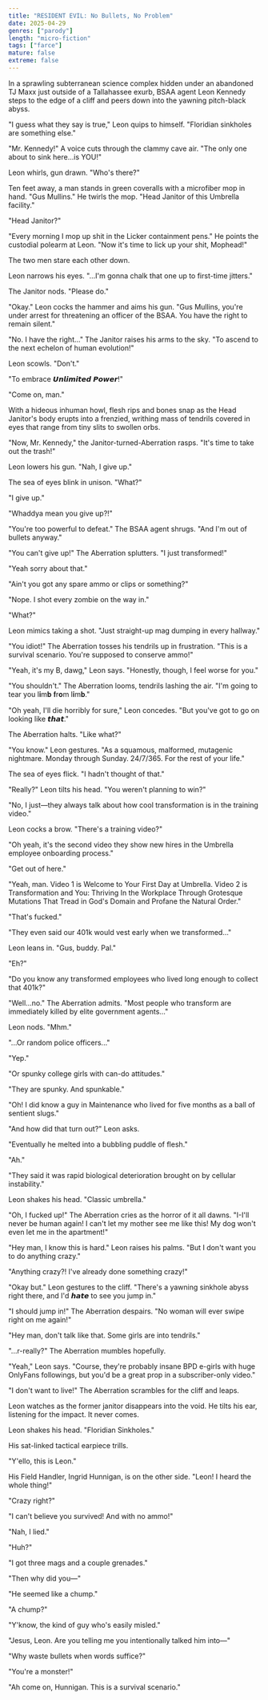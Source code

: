 ```yaml
---
title: "RESIDENT EVIL: No Bullets, No Problem"
date: 2025-04-29
genres: ["parody"]
length: "micro-fiction"
tags: ["farce"]
mature: false
extreme: false
---
```

In a sprawling subterranean science complex hidden under an abandoned TJ Maxx just outside of a Tallahassee exurb, BSAA agent Leon Kennedy steps to the edge of a cliff and peers down into the yawning pitch-black abyss.

"I guess what they say is true," Leon quips to himself. "Floridian sinkholes are something else."

"Mr. Kennedy!" A voice cuts through the clammy cave air. "The only one about to sink here...is YOU!"

Leon whirls, gun drawn. "Who's there?"

Ten feet away, a man stands in green coveralls with a microfiber mop in hand. "Gus Mullins." He twirls the mop. "Head Janitor of this Umbrella facility."

"Head Janitor?"

"Every morning I mop up shit in the Licker containment pens." He points the custodial polearm at Leon. "Now it's time to lick up your shit, Mophead!"

The two men stare each other down.

Leon narrows his eyes. "...I'm gonna chalk that one up to first-time jitters."

The Janitor nods. "Please do."

"Okay." Leon cocks the hammer and aims his gun. "Gus Mullins, you're under arrest for threatening an officer of the BSAA. You have the right to remain silent."

"No. I have the right..." The Janitor raises his arms to the sky. "To ascend to the next echelon of human evolution!"

Leon scowls. "Don't."

"To embrace 𝙐𝙣𝙡𝙞𝙢𝙞𝙩𝙚𝙙 𝙋𝙤𝙬𝙚𝙧!"

"Come on, man."

With a hideous inhuman howl, flesh rips and bones snap as the Head Janitor's body erupts into a frenzied, writhing mass of tendrils covered in eyes that range from tiny slits to swollen orbs.

"Now, Mr. Kennedy," the Janitor-turned-Aberration rasps. "It's time to take out the trash!"

Leon lowers his gun. "Nah, I give up."

The sea of eyes blink in unison. "What?"

"I give up."

"Whaddya mean you give up?!"

"You're too powerful to defeat." The BSAA agent shrugs. "And I'm out of bullets anyway."

"You can't give up!" The Aberration splutters. "I just transformed!"

"Yeah sorry about that."

"Ain't you got any spare ammo or clips or something?"

"Nope. I shot every zombie on the way in."

"What?"

Leon mimics taking a shot. "Just straight-up mag dumping in every hallway."

"You idiot!" The Aberration tosses his tendrils up in frustration. "This is a survival scenario. You're supposed to conserve ammo!"

"Yeah, it's my B, dawg," Leon says. "Honestly, though, I feel worse for you."

"You shouldn't." The Aberration looms, tendrils lashing the air. "I'm going to tear you l𝐢m𝐛 𝐟r𝐨m l𝐢m𝐛."

"Oh yeah, I'll die horribly for sure," Leon concedes. "But you've got to go on looking like 𝙩𝙝𝙖𝙩."

The Aberration halts. "Like what?"

"You know." Leon gestures. "As a squamous, malformed, mutagenic nightmare. Monday through Sunday. 24/7/365. For the rest of your life."

The sea of eyes flick. "I hadn't thought of that."

"Really?" Leon tilts his head. "You weren't planning to win?"

"No, I just—they always talk about how cool transformation is in the training video."

Leon cocks a brow. "There's a training video?"

"Oh yeah, it's the second video they show new hires in the Umbrella employee onboarding process."

"Get out of here."

"Yeah, man. Video 1 is Welcome to Your First Day at Umbrella. Video  2 is Transformation and You: Thriving In the Workplace Through Grotesque Mutations That Tread in God's Domain and Profane the Natural Order."

"That's fucked."

"They even said our 401k would vest early when we transformed..."

Leon leans in. "Gus, buddy. Pal."

"Eh?"

"Do you know any transformed employees who lived long enough to collect that 401k?"

"Well...no." The Aberration admits. "Most people who transform are immediately killed by elite government agents..."

Leon nods. "Mhm."

"...Or random police officers..."

"Yep."

"Or spunky college girls with can-do attitudes."

"They are spunky. And spunkable."

"Oh! I did know a guy in Maintenance who lived for five months as a ball of sentient slugs."

"And how did that turn out?" Leon asks.

"Eventually he melted into a bubbling puddle of flesh."

"Ah."

"They said it was rapid biological deterioration brought on by cellular instability."

Leon shakes his head. "Classic umbrella."

"Oh, I fucked up!" The Aberration cries as the horror of it all dawns. "I-I'll never be human again! I can't let my mother see me like this! My dog won't even let me in the apartment!" 

"Hey man, I know this is hard." Leon raises his palms. "But I don't want you to do anything crazy."

"Anything crazy?! I've already done something crazy!"

"Okay but." Leon gestures to the cliff. "There's a yawning sinkhole abyss right there, and I'd 𝙝𝙖𝙩𝙚 to see you jump in."

"I should jump in!" The Aberration despairs. "No woman will ever swipe right on me again!"

"Hey man, don't talk like that. Some girls are into tendrils."

"...r-really?" The Aberration mumbles hopefully.

"Yeah," Leon says. "Course, they're probably insane BPD e-girls with huge OnlyFans followings, but you'd be a great prop in a subscriber-only video."

"I don't want to live!" The Aberration scrambles for the cliff and leaps. 

Leon watches as the former janitor disappears into the void. He tilts his ear, listening for the impact. It never comes.

Leon shakes his head. "Floridian Sinkholes."

His sat-linked tactical earpiece trills.

"Y'ello, this is Leon."

His Field Handler, Ingrid Hunnigan, is on the other side. "Leon! I heard the whole thing!"

"Crazy right?"

"I can't believe you survived! And with no ammo!"

"Nah, I lied."

"Huh?"

"I got three mags and a couple grenades."

"Then why did you—"

"He seemed like a chump."

"A chump?"

 "Y'know, the kind of guy who's easily misled."

"Jesus, Leon. Are you telling me you intentionally talked him into—"

"Why waste bullets when words suffice?"

"You're a monster!"

"Ah come on, Hunnigan. This is a survival scenario."
